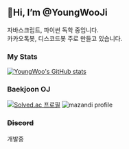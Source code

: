 ## 👋Hi, I’m @YoungWooJi

자바스크립트, 파이썬 독학 중입니다.</br>
카카오톡봇, 디스코드봇 주로 만들고 있습니다.</br>
### My Stats
[![YoungWoo's GitHub stats](https://github-readme-stats.vercel.app/api?username=youngwoo-ji)](https://github.com/anuraghazra/github-readme-stats)
### Baekjoon OJ
[![Solved.ac
프로필](http://mazassumnida.wtf/api/v2/generate_badge?boj=ywooji)](https://solved.ac/ywooji)
![mazandi profile](http://mazandi.herokuapp.com/api?handle=ywooji&theme=warm)
### ~~Discord~~
개발중
<!---
YoungWoo-Ji/YoungWoo-Ji is a ✨ special ✨ repository because its `README.md` (this file) appears on your GitHub profile.
You can click the Preview link to take a look at your changes.
--->
